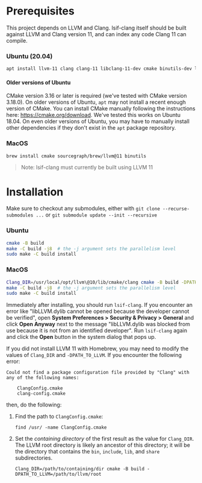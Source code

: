 # Prerequisites

This project depends on LLVM and Clang. lsif-clang itself should be built against LLVM and Clang version 11, and can index any code Clang 11 can compile.

### Ubuntu (20.04)

```sh
apt install llvm-11 clang clang-11 libclang-11-dev cmake binutils-dev libdwarf-dev libelf-dev
```

#### Older versions of Ubuntu

CMake version 3.16 or later is required (we've tested with CMake version 3.18.0). On older versions
of Ubuntu, `apt` may not install a recent enough version of CMake. You can install CMake manually
following the instructions here: https://cmake.org/download. We've tested this works on Ubuntu
18.04. On even older versions of Ubuntu, you may have to manually install other dependencies if they
don't exist in the `apt` package repository.

### MacOS

```sh
brew install cmake sourcegraph/brew/llvm@11 binutils
```

> Note: lsif-clang must currently be built using LLVM 11

# Installation

Make sure to checkout any submodules, either with `git clone --recurse-submodules ...` or `git submodule update --init --recursive`

### Ubuntu

```sh
cmake -B build
make -C build -j8  # the -j argument sets the parallelism level
sudo make -C build install
```

### MacOS

```sh
Clang_DIR=/usr/local/opt/llvm\@10/lib/cmake/clang cmake -B build -DPATH_TO_LLVM=/usr/local/opt/llvm\@10
make -C build -j8  # the -j argument sets the parallelism level
sudo make -C build install
```

Immediately after installing, you should run `lsif-clang`. If you encounter an error like "libLLVM.dylib cannot be opened because the developer cannot be verified", open **System Preferences > Security & Privacy > General** and click **Open Anyway** next to the message "libLLVM.dylib was blocked from use because it is not from an identified developer". Run `lsif-clang` again and click the **Open** button in the system dialog that pops up.

If you did not install LLVM 11 with Homebrew, you may need to modify the values of `Clang_DIR` and
`-DPATH_TO_LLVM`. If you encounter the following error:

```
Could not find a package configuration file provided by "Clang" with any of the following names:

	ClangConfig.cmake
	clang-config.cmake
```

then, do the following:

1. Find the path to `ClangConfig.cmake`:

   ```
   find /usr/ -name ClangConfig.cmake
   ```

1. Set the *containing directory* of the first result as the value for `Clang_DIR`. The LLVM root
   directory is likely an ancestor of this directory; it will be the directory that contains the
   `bin`, `include`, `lib`, and `share` subdirectories.

   ```
   Clang_DIR=/path/to/containing/dir cmake -B build -DPATH_TO_LLVM=/path/to/llvm/root
   ```
